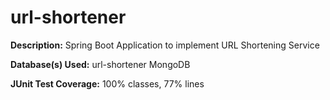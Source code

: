 # url-shortener
**Description:** Spring Boot Application to implement URL Shortening Service

**Database(s) Used:** url-shortener MongoDB

**JUnit Test Coverage:** 100% classes, 77% lines
